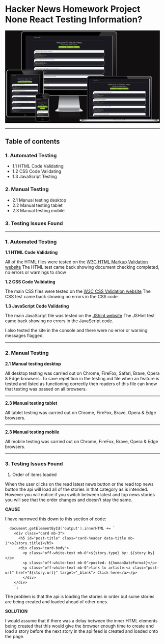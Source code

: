 # **Hacker News Homework Project None React Testing Information?**

![Homepage displayed on multiple devices](./assets/images/am-i-responsive.png)

<hr>

## **Table of contents** ##

### **1. Automated Testing** ###

* 1.1 HTML Code Validating 
* 1.2 CSS Code Validating
* 1.3 JavaScript Testing

### **2. Manual Testing** ###

* 2.1 Manual testing desktop
* 2.2 Manual testing tablet
* 2.3 Manual testing mobile

### **3. Testing Issues Found** ###

<hr>

### **1. Automated Testing** ###

**1.1 HTML Code Validating**

All of the HTML files were tested on the [W3C HTML Markup Validation website](https://validator.w3.org/)
The HTML test came back showing document checking completed, no errors or warnings to show

**1.2 CSS Code Validating**

The main CSS files were tested on the [W3C CSS  Validation website](https://jigsaw.w3.org/css-validator/) 
The CSS test came back showing no errors in the CSS code

**1.3 JavaScript Code Validating**

The main JavaScript file was tested on the [JShint website](https://jshint.com/)
The JSHint test came back showing no errors in the JavaScript code.

I also tested the site in the console and there were no error or warning messages flagged. 
<hr>

### **2. Manual Testing** ###

**2.1 Manual testing desktop**

All desktop testing was carried out on Chrome, FireFox, Safari, Brave, Opera & Edge browsers. To save repetition in the testing.md file when an feature is tested and listed as functioning correctly then readers of this file can know that testing was passed on all browsers. 

<hr>

**2.3 Manual testing tablet**

All tablet testing was carried out on Chrome, FireFox, Brave, Opera & Edge browsers.

<hr>

**2.3 Manual testing mobile**

All mobile testing was carried out on Chrome, FireFox, Brave, Opera & Edge browsers.

<hr>

### **3. Testing Issues Found** ###

1. Order of items loaded<br/>
  
  When the user clicks on the read latest news button or the read top news button the api will load all of the stories in that category as is intended. However you will notice if you switch between latest and top news stories you will see that the order changes and doesn't stay the same. 

  **CAUSE**

  I have narrowed this down to this section of code: 

      document.getElementById('output').innerHTML += `
        <div class="card mb-3">
          <h5 id="post-title" class="card-header data-title mb-1">${story.title}</h5>
          <div class="card-body">
            <p class="off-white-text mb-0">${story.type} by: ${story.by}</p>
            <p class="off-white-text mb-0">posted: ${humanDateFormat}</p>
            <p class="off-white-text mb-0">link to article:<a class="post-url" href="${story.url}" target="_blank"> Click here</a></p>
            </div>
        </div>
        `;

  The problem is that the api is loading the stories in order but some stories are being created and loaded ahead of other ones.

  **SOLUTION**

  I would assume that if there was a delay between the inner HTML elements being created that this would give the browser enough time to create and load a story before the next story in the api feed is created and loaded onto the page.